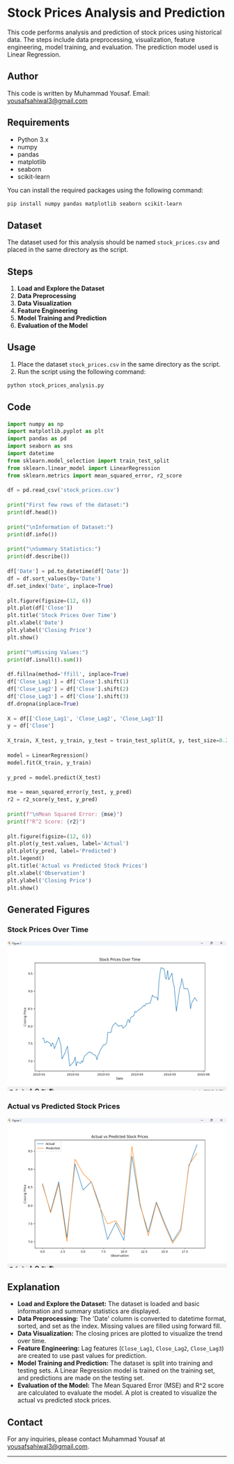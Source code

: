 
# Stock Prices Analysis and Prediction

This code performs analysis and prediction of stock prices using historical data. The steps include data preprocessing, visualization, feature engineering, model training, and evaluation. The prediction model used is Linear Regression.

## Author

This code is written by Muhammad Yousaf.
Email: yousafsahiwal3@gmail.com

## Requirements

- Python 3.x
- numpy
- pandas
- matplotlib
- seaborn
- scikit-learn

You can install the required packages using the following command:

```bash
pip install numpy pandas matplotlib seaborn scikit-learn
```

## Dataset

The dataset used for this analysis should be named `stock_prices.csv` and placed in the same directory as the script.

## Steps

1. **Load and Explore the Dataset**
2. **Data Preprocessing**
3. **Data Visualization**
4. **Feature Engineering**
5. **Model Training and Prediction**
6. **Evaluation of the Model**

## Usage

1. Place the dataset `stock_prices.csv` in the same directory as the script.
2. Run the script using the following command:

```bash
python stock_prices_analysis.py
```

## Code

```python
import numpy as np
import matplotlib.pyplot as plt
import pandas as pd
import seaborn as sns
import datetime
from sklearn.model_selection import train_test_split
from sklearn.linear_model import LinearRegression
from sklearn.metrics import mean_squared_error, r2_score

df = pd.read_csv('stock_prices.csv')

print("First few rows of the dataset:")
print(df.head())

print("\nInformation of Dataset:")
print(df.info())

print("\nSummary Statistics:")
print(df.describe())

df['Date'] = pd.to_datetime(df['Date'])
df = df.sort_values(by='Date')
df.set_index('Date', inplace=True)

plt.figure(figsize=(12, 6))
plt.plot(df['Close'])
plt.title('Stock Prices Over Time')
plt.xlabel('Date')
plt.ylabel('Closing Price')
plt.show()

print("\nMissing Values:")
print(df.isnull().sum())

df.fillna(method='ffill', inplace=True)
df['Close_Lag1'] = df['Close'].shift(1)
df['Close_Lag2'] = df['Close'].shift(2)
df['Close_Lag3'] = df['Close'].shift(3)
df.dropna(inplace=True)

X = df[['Close_Lag1', 'Close_Lag2', 'Close_Lag3']]
y = df['Close']

X_train, X_test, y_train, y_test = train_test_split(X, y, test_size=0.2, random_state=42)

model = LinearRegression()
model.fit(X_train, y_train)

y_pred = model.predict(X_test)

mse = mean_squared_error(y_test, y_pred)
r2 = r2_score(y_test, y_pred)

print(f"\nMean Squared Error: {mse}")
print(f"R^2 Score: {r2}")

plt.figure(figsize=(12, 6))
plt.plot(y_test.values, label='Actual')
plt.plot(y_pred, label='Predicted')
plt.legend()
plt.title('Actual vs Predicted Stock Prices')
plt.xlabel('Observation')
plt.ylabel('Closing Price')
plt.show()
```

## Generated Figures

### Stock Prices Over Time

![Stock Prices Over Time](overtime(price)_fig.png)

### Actual vs Predicted Stock Prices

![Actual vs Predicted Stock Prices](orignel&predicted_price.png)

## Explanation

- **Load and Explore the Dataset:** The dataset is loaded and basic information and summary statistics are displayed.
- **Data Preprocessing:** The 'Date' column is converted to datetime format, sorted, and set as the index. Missing values are filled using forward fill.
- **Data Visualization:** The closing prices are plotted to visualize the trend over time.
- **Feature Engineering:** Lag features (`Close_Lag1`, `Close_Lag2`, `Close_Lag3`) are created to use past values for prediction.
- **Model Training and Prediction:** The dataset is split into training and testing sets. A Linear Regression model is trained on the training set, and predictions are made on the testing set.
- **Evaluation of the Model:** The Mean Squared Error (MSE) and R^2 score are calculated to evaluate the model. A plot is created to visualize the actual vs predicted stock prices.

## Contact

For any inquiries, please contact Muhammad Yousaf at yousafsahiwal3@gmail.com.

---
